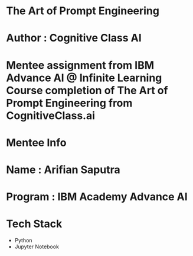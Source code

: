 
# The Art of Prompt Engineering

# Author : Cognitive Class AI

# Mentee assignment from IBM Advance AI @ Infinite Learning Course completion of The Art of Prompt Engineering from CognitiveClass.ai

# Mentee Info 

# Name : Arifian Saputra
# Program : IBM Academy Advance AI

# Tech Stack
- Python
- Jupyter Notebook
